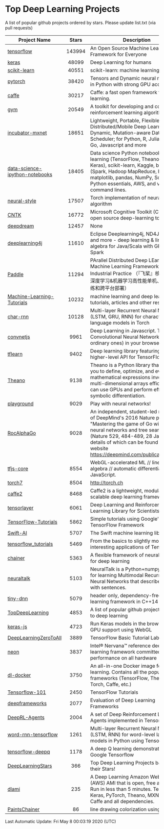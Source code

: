 # Top Deep Learning Projects
A list of popular github projects ordered by stars.
Please update list.txt (via pull requests)

|Project Name| Stars | Description |
| ---------- |:-----:| ----------- |
| [tensorflow](https://github.com/tensorflow/tensorflow) | 143994 | An Open Source Machine Learning Framework for Everyone |
| [keras](https://github.com/keras-team/keras) | 48099 | Deep Learning for humans |
| [scikit-learn](https://github.com/scikit-learn/scikit-learn) | 40551 | scikit-learn: machine learning in Python |
| [pytorch](https://github.com/pytorch/pytorch) | 38420 | Tensors and Dynamic neural networks in Python with strong GPU acceleration |
| [caffe](https://github.com/BVLC/caffe) | 30217 | Caffe: a fast open framework for deep learning. |
| [gym](https://github.com/openai/gym) | 20549 | A toolkit for developing and comparing reinforcement learning algorithms. |
| [incubator-mxnet](https://github.com/apache/incubator-mxnet) | 18651 | Lightweight, Portable, Flexible Distributed/Mobile Deep Learning with Dynamic, Mutation-aware Dataflow Dep Scheduler; for Python, R, Julia, Scala, Go, Javascript and more |
| [data-science-ipython-notebooks](https://github.com/donnemartin/data-science-ipython-notebooks) | 18405 | Data science Python notebooks: Deep learning (TensorFlow, Theano, Caffe, Keras), scikit-learn, Kaggle, big data (Spark, Hadoop MapReduce, HDFS), matplotlib, pandas, NumPy, SciPy, Python essentials, AWS, and various command lines. |
| [neural-style](https://github.com/jcjohnson/neural-style) | 17507 | Torch implementation of neural style algorithm |
| [CNTK](https://github.com/microsoft/CNTK) | 16772 | Microsoft Cognitive Toolkit (CNTK), an open source deep-learning toolkit |
| [deepdream](https://github.com/google/deepdream) | 12457 | None |
| [deeplearning4j](https://github.com/eclipse/deeplearning4j) | 11610 | Eclipse Deeplearning4j, ND4J, DataVec and more - deep learning & linear algebra for Java/Scala with GPUs + Spark |
| [Paddle](https://github.com/PaddlePaddle/Paddle) | 11294 | PArallel Distributed Deep LEarning: Machine Learning Framework from Industrial Practice （『飞桨』核心框架，深度学习&机器学习高性能单机、分布式训练和跨平台部署） |
| [Machine-Learning-Tutorials](https://github.com/ujjwalkarn/Machine-Learning-Tutorials) | 10232 | machine learning and deep learning tutorials, articles and other resources  |
| [char-rnn](https://github.com/karpathy/char-rnn) | 10128 | Multi-layer Recurrent Neural Networks (LSTM, GRU, RNN) for character-level language models in Torch |
| [convnetjs](https://github.com/karpathy/convnetjs) | 9961 | Deep Learning in Javascript. Train Convolutional Neural Networks (or ordinary ones) in your browser. |
| [tflearn](https://github.com/tflearn/tflearn) | 9402 | Deep learning library featuring a higher-level API for TensorFlow. |
| [Theano](https://github.com/Theano/Theano) | 9138 | Theano is a Python library that allows you to define, optimize, and evaluate mathematical expressions involving multi-dimensional arrays efficiently. It can use GPUs and perform efficient symbolic differentiation. |
| [playground](https://github.com/tensorflow/playground) | 9029 | Play with neural networks! |
| [RocAlphaGo](https://github.com/Rochester-NRT/RocAlphaGo) | 9028 | An independent, student-led replication of DeepMind's 2016 Nature publication, "Mastering the game of Go with deep neural networks and tree search" (Nature 529, 484-489, 28 Jan 2016), details of which can be found on their website https://deepmind.com/publications.html. |
| [tfjs-core](https://github.com/tensorflow/tfjs-core) | 8554 | WebGL-accelerated ML // linear algebra // automatic differentiation for JavaScript. |
| [torch7](https://github.com/torch/torch7) | 8504 | http://torch.ch |
| [caffe2](https://github.com/facebookarchive/caffe2) | 8468 | Caffe2 is a lightweight, modular, and scalable deep learning framework. |
| [tensorlayer](https://github.com/tensorlayer/tensorlayer) | 6061 | Deep Learning and Reinforcement Learning Library for Scientists 🔥 |
| [TensorFlow-Tutorials](https://github.com/nlintz/TensorFlow-Tutorials) | 5862 | Simple tutorials using Google's TensorFlow Framework |
| [Swift-AI](https://github.com/Swift-AI/Swift-AI) | 5707 | The Swift machine learning library. |
| [tensorflow_tutorials](https://github.com/pkmital/tensorflow_tutorials) | 5469 | From the basics to slightly more interesting applications of Tensorflow |
| [chainer](https://github.com/chainer/chainer) | 5363 | A flexible framework of neural networks for deep learning |
| [neuraltalk](https://github.com/karpathy/neuraltalk) | 5103 | NeuralTalk is a Python+numpy project for learning Multimodal Recurrent Neural Networks that describe images with sentences. |
| [tiny-dnn](https://github.com/tiny-dnn/tiny-dnn) | 5079 | header only, dependency-free deep learning framework in C++14 |
| [TopDeepLearning](https://github.com/aymericdamien/TopDeepLearning) | 4853 | A list of popular github projects related to deep learning |
| [keras-js](https://github.com/transcranial/keras-js) | 4723 | Run Keras models in the browser, with GPU support using WebGL |
| [DeepLearningZeroToAll](https://github.com/hunkim/DeepLearningZeroToAll) | 3889 | TensorFlow Basic Tutorial Labs |
| [neon](https://github.com/NervanaSystems/neon) | 3837 | Intel® Nervana™ reference deep learning framework committed to best performance on all hardware |
| [dl-docker](https://github.com/floydhub/dl-docker) | 3750 | An all-in-one Docker image for deep learning. Contains all the popular DL frameworks (TensorFlow, Theano, Torch, Caffe, etc.) |
| [Tensorflow-101](https://github.com/sjchoi86/Tensorflow-101) | 2450 | TensorFlow Tutorials |
| [deepframeworks](https://github.com/zer0n/deepframeworks) | 2077 | Evaluation of Deep Learning Frameworks |
| [DeepRL-Agents](https://github.com/awjuliani/DeepRL-Agents) | 2004 | A set of Deep Reinforcement Learning Agents implemented in Tensorflow. |
| [word-rnn-tensorflow](https://github.com/hunkim/word-rnn-tensorflow) | 1261 | Multi-layer Recurrent Neural Networks (LSTM, RNN) for word-level language models in Python using TensorFlow. |
| [tensorflow-deepq](https://github.com/siemanko/tensorflow-deepq) | 1178 | A deep Q learning demonstration using Google Tensorflow |
| [DeepLearningStars](https://github.com/hunkim/DeepLearningStars) | 366 | Top Deep Learning Projects based on their Stars! |
| [dlami](https://github.com/ritchieng/dlami) | 235 | A Deep Learning Amazon Web Service (AWS) AMI that is open, free and works. Run in less than 5 minutes. TensorFlow, Keras, PyTorch, Theano, MXNet, CNTK, Caffe and all dependencies. |
| [PaintsChainer](https://github.com/taizan/PaintsChainer) | 86 | line drawing colorization using chainer |

Last Automatic Update: Fri May  8 00:03:19 2020 (UTC)
